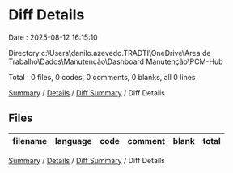 # Diff Details

Date : 2025-08-12 16:15:10

Directory c:\\Users\\danilo.azevedo.TRADTI\\OneDrive\\Área de Trabalho\\Dados\\Manutenção\\Dashboard Manutenção\\PCM-Hub

Total : 0 files,  0 codes, 0 comments, 0 blanks, all 0 lines

[Summary](results.md) / [Details](details.md) / [Diff Summary](diff.md) / Diff Details

## Files
| filename | language | code | comment | blank | total |
| :--- | :--- | ---: | ---: | ---: | ---: |

[Summary](results.md) / [Details](details.md) / [Diff Summary](diff.md) / Diff Details